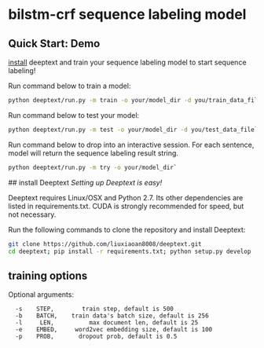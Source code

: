 # bilstm-crf sequence labeling model

## Quick Start: Demo

[install](#install) deeptext and train your sequence labeling model to start sequence labeling!

Run command below to train a model:
```bash
python deeptext/run.py -m train -o your/model_dir -d you/train_data_file -v your/valid_data_file`
```

Run command below to test your model:
```bash
python deeptext/run.py -m test -o your/model_dir -d you/test_data_file`
```

Run command below to drop into an interactive session. For each sentence, model will return the sequence labeling result string.
```bash
python deeptext/run.py -m try -o your/model_dir`
```

<span id = "install">## install Deeptext</span>
_Setting up Deeptext is easy!_

Deeptext requires Linux/OSX and Python 2.7. Its other dependencies are listed in requirements.txt. CUDA is strongly recommended for speed, but not necessary.

Run the following commands to clone the repository and install Deeptext:

```bash
git clone https://github.com/liuxiaoan8008/deeptext.git
cd deeptext; pip install -r requirements.txt; python setup.py develop
```

## training options
Optional arguments:
```
  -s    STEP,        train step, default is 500
  -b    BATCH,    train data's batch size, default is 256
  -l     LEN,          max document len, default is 25
  -e    EMBED,     word2vec embedding size, default is 100
  -p    PROB,       dropout prob, default is 0.5
```
